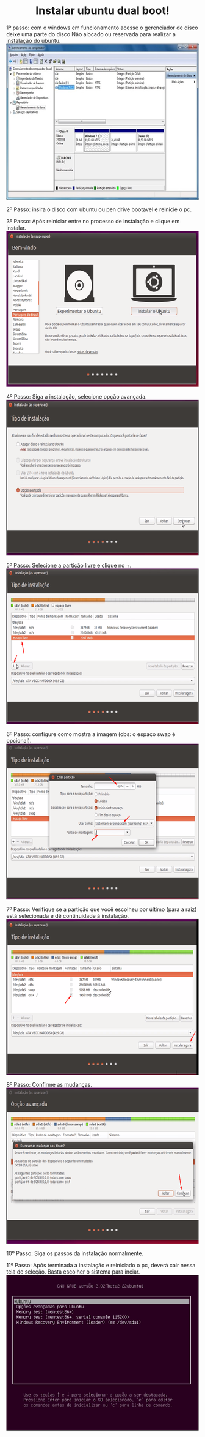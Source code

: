 <center><h1>Instalar ubuntu dual boot!</h1></center>

1º passo: com o windows em funcionamento acesse o gerenciador de disco deixe uma parte do disco Não alocado ou reservada para realizar a instalação do ubuntu.
<img src="1.jpg" height="407" width="700">


2º Passo: insira o disco com ubuntu ou pen drive bootavel e reinicie o pc.

3º Passo: Após reiniciar entre no processo de instalação e clique em instalar.
<img src="2.png" height="407" width="700">


4º Passo: Siga  a instalação, selecione opção avançada.
<img src="3.png" height="407" width="700">


5º Passo: Selecione a partição livre e clique no +.
<img src="4.png" height="407" width="700">


6º Passo: configure como mostra a imagem (obs: o espaço swap é opcional).
<img src="5.png" height="407" width="700">


7º Passo: Verifique se a partição que você escolheu por último (para a raiz) está selecionada e dê continuidade à instalação.
<img src="6.png" height="407" width="700">


8º Passo: Confirme as mudanças.
<img src="7.png" height="407" width="700">


10º Passo: Siga os passos da instalação normalmente.

11º Passo: Após terminada a instalação e reiniciado o pc, deverá cair nessa tela de seleção. Basta escolher o sistema para inciar.
<img src="8.png" height="407" width="700">
